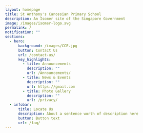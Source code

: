 ```yaml
---
layout: homepage
title: St Anthony's Canossian Primary School
description: An Isomer site of the Singapore Government
image: /images/isomer-logo.svg
permalink: /
notification: ""
sections:
  - hero:
      background: /images/CCE.jpg
      button: Contact Us
      url: /contact-us/
      key_highlights:
        - title: Announcements
          description: ""
          url: /Announcements/
        - title: News & Events
          description: ""
          url: https://gmail.com
        - title: Photo Gallery
          description: ""
          url: /privacy/
  - infobar:
      title: Locate Us
      description: About a sentence worth of description here
      button: Button text
      url: /faq/
---
```

